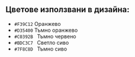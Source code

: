 ## Цветове използвани в дизайна:
* ```#F39C12``` Оранжево
* ```#D35400``` Тъмно оранжево
* ```#C0392B ``` Тъмно червено
* ```#BDC3C7 ``` Светло сиво
* ```#7F8C8D ``` Тъмно сиво
